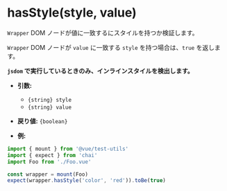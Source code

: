 # hasStyle(style, value)

`Wrapper` DOM ノードが値に一致するにスタイルを持つか検証します。

`Wrapper` DOM ノードが `value` に一致する `style` を持つ場合は、`true` を返します。

**`jsdom` で実行しているときのみ、インラインスタイルを検出します。**

- **引数:**
  - `{string} style`
  - `{string} value`

- **戻り値:** `{boolean}`

- **例:**

```js
import { mount } from '@vue/test-utils'
import { expect } from 'chai'
import Foo from './Foo.vue'

const wrapper = mount(Foo)
expect(wrapper.hasStyle('color', 'red')).toBe(true)
```
